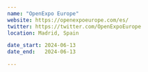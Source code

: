 ```yaml
---
name: "OpenExpo Europe"
website: https://openexpoeurope.com/es/
twitter: https://twitter.com/OpenExpoEurope
location: Madrid, Spain

date_start: 2024-06-13
date_end:   2024-06-13

---
```

